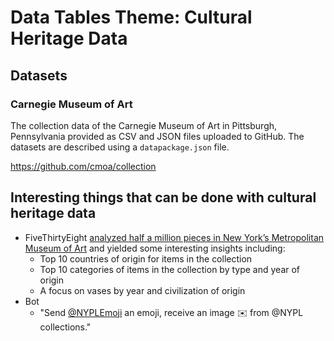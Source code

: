 # Data Tables Theme: Cultural Heritage Data

## Datasets

### Carnegie Museum of Art

The collection data of the Carnegie Museum of Art in Pittsburgh,
Pennsylvania provided as CSV and JSON files uploaded to GitHub.  The
datasets are described using a `datapackage.json` file.

https://github.com/cmoa/collection

## Interesting things that can be done with cultural heritage data

- FiveThirtyEight
[analyzed half a million pieces in New York’s Metropolitan Museum of Art](http://fivethirtyeight.com/features/an-excavation-of-one-of-the-worlds-greatest-art-collections/) and yielded some interesting insights including:
  - Top 10 countries of origin for items in the collection
  - Top 10 categories of items in the collection by type and year of origin
  - A focus on vases by year and civilization of origin
- Bot
  - "Send [@NYPLEmoji]((https://twitter.com/nyplemoji)) an emoji, receive an image ✉️ from @NYPL collections."
